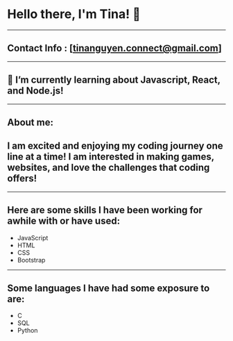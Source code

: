 # Hello there, I'm Tina! 👋
---
## Contact Info : [tinanguyen.connect@gmail.com]
---
## 🌱 I’m currently learning about Javascript, React, and Node.js!
---
## About me:
## I am excited and enjoying my coding journey one line at a time! I am interested in making games, websites, and love the challenges that coding offers!
---
## Here are some skills I have been working for awhile with or have used:
* JavaScript
* HTML
* CSS
* Bootstrap
---
## Some languages I have had some exposure to are:
* C
* SQL
* Python
<!--
**twentyfive21/twentyfive21** is a ✨ _special_ ✨ repository because its `README.md` (this file) appears on your GitHub profile.

Here are some ideas to get you started:

- 🔭 I’m currently working on ...
- 🌱 I’m currently learning ...
- 👯 I’m looking to collaborate on ...
- 🤔 I’m looking for help with ...
- 💬 Ask me about ...
- 📫 How to reach me: ...
- 😄 Pronouns: ...
- ⚡ Fun fact: ...
-->


